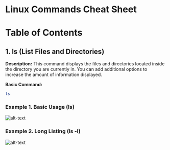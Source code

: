 # Linux Commands Cheat Sheet

# Table of Contents

## 1. ls (List Files and Directories)

**Description:** This command displays the files and directories located inside the directory you are currently in. You can add additional options to increase the amount of information displayed.

**Basic Command:**
```bash
ls
```

### Example 1. Basic Usage (ls)

![alt-text](./reference_images/linux_commands_cheat_sheet_images/basic_ls.PNG "Basic Usage")

### Example 2. Long Listing (ls -l)

![alt-text](./reference_images/linux_commands_cheat_sheet_images/ls_l.PNG "Long Listing")